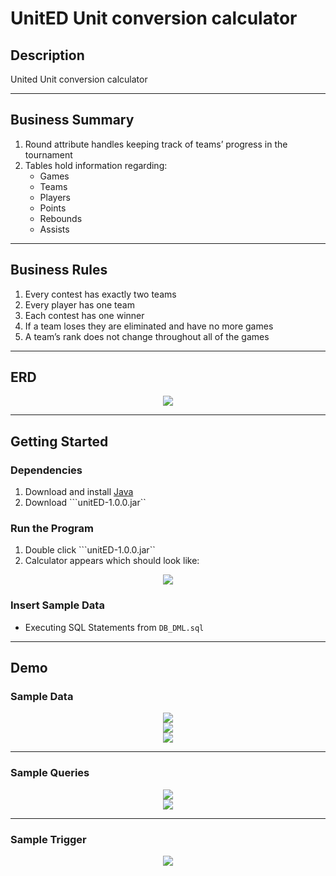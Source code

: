 # UnitED Unit conversion calculator

## Description
United Unit conversion calculator

---

## Business Summary
1. Round attribute handles keeping track of teams’ progress in the tournament
2. Tables hold information regarding:
    * Games
    * Teams
    * Players
    * Points
    * Rebounds
    * Assists

---
## Business Rules
1. Every contest has exactly two teams
2. Every player has one team
3. Each contest has one winner
4. If a team loses they are eliminated and have no more games
5. A team’s rank does not change throughout all of the games
---
## ERD
<center>
    <img alin = "center" src="./demo/ERD.png">
</center>

---
## Getting Started

### Dependencies
1. Download and install [Java](https://www.java.com/en/)
2. Download ```unitED-1.0.0.jar``

### Run the Program
1. Double click ```unitED-1.0.0.jar``
2. Calculator appears which should look like:
<center>
    <img alin = "center" src="./demo/ERD.png">
</center>

### Insert Sample Data
* Executing SQL Statements from ```DB_DML.sql```

---
## Demo
### Sample Data
<center>
    <img alin = "center" src="./demo/Data1.png">
</center>
<center>
    <img alin = "center" src="./demo/Data2.png">
</center>
<center>
    <img alin = "center" src="./demo/Data3.png">
</center>

---

### Sample Queries
<center>
    <img alin = "center" src="./demo/Query1.png">
</center>
<center>
    <img alin = "center" src="./demo/Query2.png">
</center>

---

### Sample Trigger
<center>
    <img alin = "center" src="./demo/Trigger.png">
</center>
